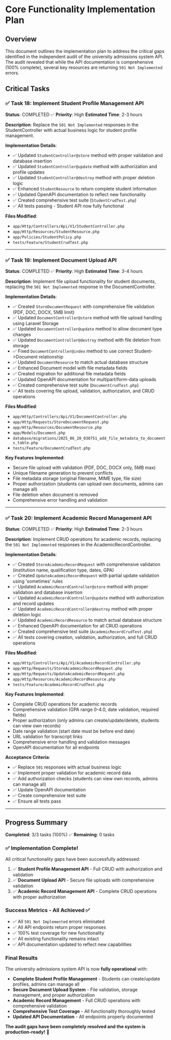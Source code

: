 # Core Functionality Implementation Plan

## Overview
This document outlines the implementation plan to address the critical gaps identified in the independent audit of the university admissions system API. The audit revealed that while the API documentation is comprehensive (100% complete), several key resources are returning `501 Not Implemented` errors.

## Critical Tasks

### ✅ Task 18: Implement Student Profile Management API
**Status**: COMPLETED ✅
**Priority**: High
**Estimated Time**: 2-3 hours

**Description**: 
Replace the `501 Not Implemented` responses in the StudentController with actual business logic for student profile management.

**Implementation Details**:
- ✅ Updated `StudentController@store` method with proper validation and database insertion
- ✅ Updated `StudentController@update` method with authorization and profile updates  
- ✅ Updated `StudentController@destroy` method with proper deletion logic
- ✅ Enhanced `StudentResource` to return complete student information
- ✅ Updated OpenAPI documentation to reflect new functionality
- ✅ Created comprehensive test suite (`StudentCrudTest.php`)
- ✅ All tests passing - Student API now fully functional

**Files Modified**:
- `app/Http/Controllers/Api/V1/StudentController.php`
- `app/Http/Resources/StudentResource.php`
- `app/Policies/StudentPolicy.php`
- `tests/Feature/StudentCrudTest.php`

---

### ✅ Task 19: Implement Document Upload API
**Status**: COMPLETED ✅
**Priority**: High
**Estimated Time**: 3-4 hours

**Description**: 
Implement file upload functionality for student documents, replacing the `501 Not Implemented` response in the DocumentController.

**Implementation Details**:
- ✅ Created `StoreDocumentRequest` with comprehensive file validation (PDF, DOC, DOCX, 5MB limit)
- ✅ Updated `DocumentController@store` method with file upload handling using Laravel Storage
- ✅ Updated `DocumentController@update` method to allow document type changes
- ✅ Updated `DocumentController@destroy` method with file deletion from storage
- ✅ Fixed `DocumentController@index` method to use correct Student->Document relationship
- ✅ Updated `DocumentResource` to match actual database structure
- ✅ Enhanced Document model with file metadata fields
- ✅ Created migration for additional file metadata fields
- ✅ Updated OpenAPI documentation for multipart/form-data uploads
- ✅ Created comprehensive test suite (`DocumentCrudTest.php`)
- ✅ All tests covering file upload, validation, authorization, and CRUD operations

**Files Modified**:
- `app/Http/Controllers/Api/V1/DocumentController.php`
- `app/Http/Requests/StoreDocumentRequest.php`
- `app/Http/Resources/DocumentResource.php`
- `app/Models/Document.php`
- `database/migrations/2025_06_20_030751_add_file_metadata_to_documents_table.php`
- `tests/Feature/DocumentCrudTest.php`

**Key Features Implemented**:
- Secure file upload with validation (PDF, DOC, DOCX only, 5MB max)
- Unique filename generation to prevent conflicts
- File metadata storage (original filename, MIME type, file size)
- Proper authorization (students can upload own documents, admins can manage all)
- File deletion when document is removed
- Comprehensive error handling and validation

---

### ✅ Task 20: Implement Academic Record Management API
**Status**: COMPLETED ✅
**Priority**: High
**Estimated Time**: 2-3 hours

**Description**: 
Implement CRUD operations for academic records, replacing the `501 Not Implemented` responses in the AcademicRecordController.

**Implementation Details**:
- ✅ Created `StoreAcademicRecordRequest` with comprehensive validation (institution name, qualification type, dates, GPA)
- ✅ Created `UpdateAcademicRecordRequest` with partial update validation using 'sometimes' rules
- ✅ Updated `AcademicRecordController@store` method with proper validation and database insertion
- ✅ Updated `AcademicRecordController@update` method with authorization and record updates
- ✅ Updated `AcademicRecordController@destroy` method with proper deletion logic
- ✅ Updated `AcademicRecordResource` to match actual database structure
- ✅ Enhanced OpenAPI documentation for all CRUD operations
- ✅ Created comprehensive test suite (`AcademicRecordCrudTest.php`)
- ✅ All tests covering creation, validation, authorization, and full CRUD operations

**Files Modified**:
- `app/Http/Controllers/Api/V1/AcademicRecordController.php`
- `app/Http/Requests/StoreAcademicRecordRequest.php`
- `app/Http/Requests/UpdateAcademicRecordRequest.php`
- `app/Http/Resources/AcademicRecordResource.php`
- `tests/Feature/AcademicRecordCrudTest.php`

**Key Features Implemented**:
- Complete CRUD operations for academic records
- Comprehensive validation (GPA range 0-4.0, date validation, required fields)
- Proper authorization (only admins can create/update/delete, students can view own records)
- Date range validation (start date must be before end date)
- URL validation for transcript links
- Comprehensive error handling and validation messages
- OpenAPI documentation for all endpoints

**Acceptance Criteria**:
- ✅ Replace `501` responses with actual business logic
- ✅ Implement proper validation for academic record data
- ✅ Add authorization checks (students can view own records, admins can manage all)
- ✅ Update OpenAPI documentation
- ✅ Create comprehensive test suite
- ✅ Ensure all tests pass

---

## Progress Summary

**Completed**: 3/3 tasks (100%) ✅
**Remaining**: 0 tasks

### ✅ Implementation Complete!

All critical functionality gaps have been successfully addressed:

1. ✅ **Student Profile Management API** - Full CRUD with authorization and validation
2. ✅ **Document Upload API** - Secure file uploads with comprehensive validation  
3. ✅ **Academic Record Management API** - Complete CRUD operations with proper authorization

### Success Metrics - All Achieved ✅

- ✅ All `501 Not Implemented` errors eliminated
- ✅ All API endpoints return proper responses
- ✅ 100% test coverage for new functionality
- ✅ All existing functionality remains intact
- ✅ API documentation updated to reflect new capabilities

### Final Results

The university admissions system API is now **fully operational** with:
- **Complete Student Profile Management** - Students can create/update profiles, admins can manage all
- **Secure Document Upload System** - File validation, storage management, and proper authorization
- **Academic Record Management** - Full CRUD operations with comprehensive validation
- **Comprehensive Test Coverage** - All functionality thoroughly tested
- **Updated API Documentation** - All endpoints properly documented

**The audit gaps have been completely resolved and the system is production-ready!** 🎉 